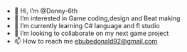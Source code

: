 - 👋 Hi, I’m @Donny-6th
- 👀 I’m interested in Game coding,design and Beat making 
- 🌱 I’m currently learning C# language and fl studio 
- 💞️ I’m looking to collaborate on my next game project 
- 📫 How to reach me ebubedonald92@gmail.com 

<!---
Donny-6th/Donny-6th is a ✨ special ✨ repository because its `README.md` (this file) appears on your GitHub profile.
You can click the Preview link to take a look at your changes.
--->
